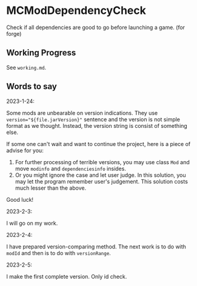# MCModDependencyCheck
Check if all dependencies are good to go before launching a game. (for forge)

## Working Progress

See `working.md`.

## Words to say

2023-1-24:

Some mods are unbearable on version indications. They use `version="${file.jarVersion}"` sentence and the version is not simple format as we thought. Instead, the version string is consist of something else.

If some one can't wait and want to continue the project, here is a piece of advise for you:

1. For further processing of terrible versions, you may use class `Mod` and move `modinfo` and `dependenciesinfo` insides.
2. Or you might ignore the case and let user judge. In this solution, you may let the program remember user's judgement. This solution costs much lesser than the above.

Good luck!

2023-2-3:

I will go on my work.

2023-2-4:

I have prepared version-comparing method. The next work is to do with `modId` and then is to do with `versionRange`.

2023-2-5:

I make the first complete version. Only id check.